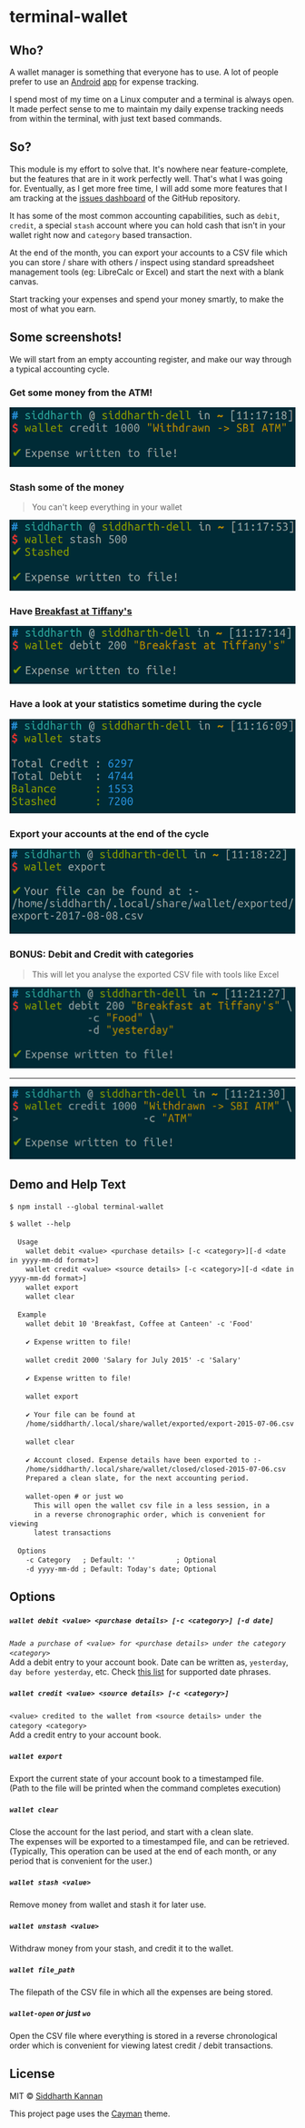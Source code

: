 # terminal-wallet

## Who?

A wallet manager is something that everyone has to use. A lot of people prefer
to use an
[Android](https://play.google.com/store/apps/details?id=com.greyblue.expensetracker)
[app](https://play.google.com/store/apps/details?id=com.daamitt.walnut.app) for
expense tracking.

I spend most of my time on a Linux computer and a terminal is always open. It
made perfect sense to me to maintain my daily expense tracking needs from within
the terminal, with just text based commands. 

## So?

This module is my effort to solve that. It's nowhere near feature-complete, but
the features that are in it work perfectly well. That's what I was going for.
Eventually, as I get more free time, I will add some more features that I am
tracking at the [issues
dashboard](https://github.com/icyflame/terminal-wallet/issues) of the GitHub
repository.

It has some of the most common accounting capabilities, such as `debit`,
`credit`, a special `stash` account where you can hold cash that isn't in your
wallet right now and `category` based transaction.

At the end of the month, you can export your accounts to a CSV file which you
can store / share with others / inspect using standard spreadsheet management
tools (eg: LibreCalc or Excel) and start the next with a blank canvas.

Start tracking your expenses and spend your money smartly, to make the most of
what you earn.

## Some screenshots!

We will start from an empty accounting register, and make our way through a
typical accounting cycle.

### Get some money from the ATM!

![img](./credit-basic.png)

### Stash some of the money

> You can't keep everything in your wallet

![img](./stash-basic.png)

### Have [Breakfast at Tiffany's](https://en.wikipedia.org/wiki/Breakfast_at_Tiffany%27s_(film))

![img](./debit-basic.png)

### Have a look at your statistics sometime during the cycle

![img](./statistics.png)

### Export your accounts at the end of the cycle

![img](./export-basic.png)

### BONUS: Debit and Credit with categories

> This will let you analyse the exported CSV file with tools like Excel

![img](./debit-category.png)

***

![img](./credit-category.png)

## Demo and Help Text

```
$ npm install --global terminal-wallet
```
```
$ wallet --help

  Usage
    wallet debit <value> <purchase details> [-c <category>][-d <date in yyyy-mm-dd format>]
    wallet credit <value> <source details> [-c <category>][-d <date in yyyy-mm-dd format>]
    wallet export
    wallet clear

  Example
    wallet debit 10 'Breakfast, Coffee at Canteen' -c 'Food'

    ✔ Expense written to file!

    wallet credit 2000 'Salary for July 2015' -c 'Salary'

    ✔ Expense written to file!

    wallet export

    ✔ Your file can be found at
    /home/siddharth/.local/share/wallet/exported/export-2015-07-06.csv

    wallet clear

    ✔ Account closed. Expense details have been exported to :-
    /home/siddharth/.local/share/wallet/closed/closed-2015-07-06.csv
    Prepared a clean slate, for the next accounting period.

    wallet-open # or just wo
      This will open the wallet csv file in a less session, in a
      in a reverse chronographic order, which is convenient for viewing
      latest transactions

  Options
    -c Category   ; Default: ''          ; Optional
    -d yyyy-mm-dd ; Default: Today's date; Optional
```


## Options

##### `wallet debit <value> <purchase details> [-c <category>] [-d date]`

_`Made a purchase of <value> for <purchase details> under the category <category>`_  
Add a debit entry to your account book. Date can be written as, `yesterday`, `day before yesterday`,
etc. Check [this list](https://github.com/icyflame/relative-date-reverse/blob/master/supported.md) for 
supported date phrases.

##### `wallet credit <value> <source details> [-c <category>]`

`<value> credited to the wallet from <source details> under the category <category>`  
Add a credit entry to your account book.

##### `wallet export`

Export the current state of your account book to a timestamped file.  
(Path to the file will be printed when the command completes execution)

##### `wallet clear`

Close the account for the last period, and start with a clean slate.  
The expenses will be exported to a timestamped file, and can be retrieved.
(Typically, This operation can be used at the end of each month, or any period that is convenient for the user.)

##### `wallet stash <value>`

Remove money from wallet and stash it for later use.

##### `wallet unstash <value>`

Withdraw money from your stash, and credit it to the wallet.

##### `wallet file_path`

The filepath of the CSV file in which all the expenses are being stored.

##### `wallet-open` or just `wo`

Open the CSV file where everything is stored in a reverse chronological order
which is convenient for viewing latest credit / debit transactions.


## License

MIT © [Siddharth Kannan](http://icyflame.github.io)

This project page uses the [Cayman](https://pages-themes.github.io/cayman/)
theme.
